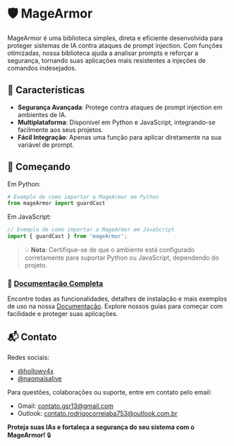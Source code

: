 # 🛡️ MageArmor

MageArmor é uma biblioteca simples, direta e eficiente desenvolvida para proteger sistemas de IA contra ataques de prompt injection. Com funções otimizadas, nossa biblioteca ajuda a analisar prompts e reforçar a segurança, tornando suas aplicações mais resistentes a injeções de comandos indesejados.

## 🌟 Características
- **Segurança Avançada**: Protege contra ataques de prompt injection em ambientes de IA.
- **Multiplataforma**: Disponível em Python e JavaScript, integrando-se facilmente aos seus projetos.
- **Fácil Integração**: Apenas uma função para aplicar diretamente na sua variável de prompt.

## 🚀 Começando

Em Python:

```python
# Exemplo de como importar a MageArmor em Python
from mageArmor import guardCast
```

Em JavaScript:

```javascript
// Exemplo de como importar a MageArmor em JavaScript
import { guardCast } from 'mageArmor';
```

> 💡 **Nota**: Certifique-se de que o ambiente está configurado corretamente para suportar Python ou JavaScript, dependendo do projeto.

### 📖 [Documentação Completa](#)
Encontre todas as funcionalidades, detalhes de instalação e mais exemplos de uso na nossa [Documentação](#). Explore nossos guias para começar com facilidade e proteger suas aplicações.

## 📬 Contato

Redes sociais:
- [@hollowv4x](https://twitter.com/hollowv4x)
- [@naomaisalive](https://twitter.com/naomaisalive)

Para questões, colaborações ou suporte, entre em contato pelo email:
- Gmail: contato.gsr13@gmail.com
- Outlook: contato.rodrigocorreiaba753@outlook.com.br


**Proteja suas IAs e fortaleça a segurança do seu sistema com o MageArmor!** 🔒
